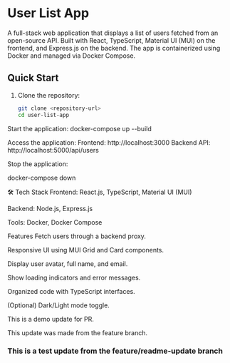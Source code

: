 # User List App

A full-stack web application that displays a list of users fetched from an open-source API. Built with React, TypeScript, Material UI (MUI) on the frontend, and Express.js on the backend. The app is containerized using Docker and managed via Docker Compose.

## Quick Start

1. Clone the repository:
   ```bash
   git clone <repository-url>
   cd user-list-app


Start the application:
docker-compose up --build



Access the application:
Frontend: http://localhost:3000
Backend API: http://localhost:5000/api/users

Stop the application:


docker-compose down

🛠️ Tech Stack
Frontend: React.js, TypeScript, Material UI (MUI)

Backend: Node.js, Express.js

Tools: Docker, Docker Compose


Features
Fetch users through a backend proxy.

Responsive UI using MUI Grid and Card components.

Display user avatar, full name, and email.

Show loading indicators and error messages.

Organized code with TypeScript interfaces.

(Optional) Dark/Light mode toggle.

This is a demo update for PR.

This update was made from the feature branch.
### This is a test update from the feature/readme-update branch




 





